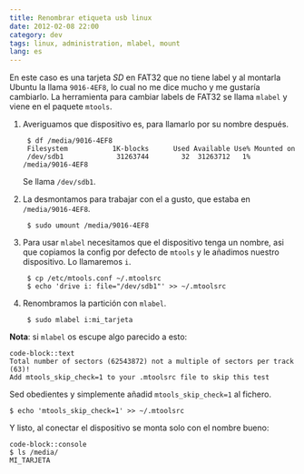 ```yaml
---
title: Renombrar etiqueta usb linux
date: 2012-02-08 22:00
category: dev
tags: linux, administration, mlabel, mount
lang: es
---
```


En este caso es una tarjeta *SD* en FAT32 que no tiene label y al montarla
Ubuntu la llama `9016-4EF8`, lo cual no me dice mucho y me gustaría cambiarlo.
La herramienta para cambiar labels de FAT32 se llama `mlabel` y viene en el
paquete `mtools`.

1. Averiguamos que dispositivo es, para llamarlo por su nombre después.

		$ df /media/9016-4EF8
		Filesystem           1K-blocks      Used Available Use% Mounted on
		/dev/sdb1             31263744        32  31263712   1% /media/9016-4EF8
	Se llama `/dev/sdb1`.

1. La desmontamos para trabajar con el a gusto, que estaba en `/media/9016-4EF8`.

		$ sudo umount /media/9016-4EF8

1. Para usar `mlabel` necesitamos que el dispositivo tenga un nombre, asi que
  copiamos la config por defecto de `mtools` y le añadimos nuestro dispositivo.
  Lo llamaremos `i`.

		$ cp /etc/mtools.conf ~/.mtoolsrc
		$ echo 'drive i: file="/dev/sdb1"' >> ~/.mtoolsrc

1. Renombramos la partición con `mlabel`.

		$ sudo mlabel i:mi_tarjeta

**Nota**: si `mlabel` os escupe algo parecido a esto:

	code-block::text
	Total number of sectors (62543872) not a multiple of sectors per track (63)!
	Add mtools_skip_check=1 to your .mtoolsrc file to skip this test

Sed obedientes y simplemente añadid `mtools_skip_check=1` al fichero.

	$ echo 'mtools_skip_check=1' >> ~/.mtoolsrc

Y listo, al conectar el dispositivo se monta solo con el nombre bueno:

	code-block::console
	$ ls /media/
	MI_TARJETA
